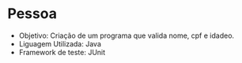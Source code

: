 # Pessoa

- Objetivo: Criação de um programa que valida nome, cpf e idadeo.
- Liguagem Utilizada: Java
- Framework de teste: JUnit

